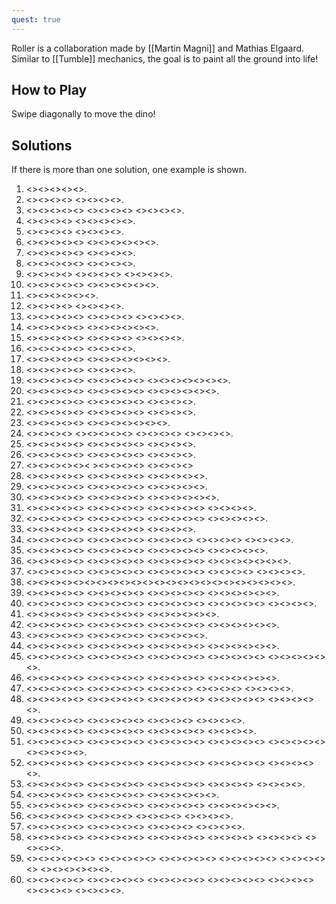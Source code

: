 ```yaml
---
quest: true
---
```


Roller is a collaboration made by [[Martin Magni]] and Mathias Elgaard. Similar to [[Tumble]] mechanics, the goal is to paint all the ground into life!

## How to Play

Swipe diagonally to move the dino!

## Solutions

If there is more than one solution, one example is shown.

1. <<NW>><<NE>><<NE>><<SW>><<SE>>.
2. <<NW>><<SW>><<NE>><<NE>> <<SE>><<SW>><<SE>><<NE>>.
3. <<SE>><<NE>><<NW>><<SW>><<NW>> <<SE>><<SE>><<SE>><<SE>> <<NE>><<NE>><<NW>><<NW>>.
4. <<SW>><<SE>><<NW>><<NE>> <<SE>><<SW>><<NE>><<NE>><<NW>>.
5. <<NW>><<NE>><<NE>><<SE>> <<SW>><<SE>><<SW>><<NW>>.
6. <<NE>><<SE>><<SE>><<NE>><<NW>> <<SW>><<NW>><<SW>><<SW>><<SE>><<NE>>.
7. <<SE>><<NE>><<NW>><<NW>><<SW>> <<SW>><<SE>><<SW>><<NW>>.
8. <<SW>><<SW>><<SE>><<SW>><<NE>> <<NE>><<NW>><<NE>><<SE>>.
9. <<NE>><<NW>><<NW>><<NW>> <<SW>><<SE>><<SW>><<NE>> <<NE>><<SE>><<SW>><<SE>>.
10. <<SE>><<NE>><<NE>><<SW>><<SW>> <<SW>><<NE>><<NW>><<SW>><<NW>><<NE>>.
11. <<SW>><<SE>><<NE>><<SE>><<NE>><<NW>>.
12. <<NW>><<SW>><<NE>><<NW>> <<SW>><<SW>><<NE>><<SE>>.
13. <<NE>><<NW>><<SE>><<SE>><<SE>> <<NW>><<SW>><<SE>><<NE>> <<SW>><<NW>><<NW>><<SW>>.
14. <<SE>><<SE>><<SW>><<NW>><<NW>> <<NE>><<NW>><<SW>><<NW>><<SW>><<SE>>.
15. <<SE>><<SW>><<NE>><<NE>><<NW>> <<SW>><<NW>><<NE>><<SE>> <<SE>><<SE>><<NE>><<NE>>.
16. <<SE>><<SW>><<SW>><<NW>><<SW>> <<NE>><<NE>><<NW>><<NW>>.
17. <<SE>><<SW>><<SE>><<NE>><<SE>> <<SW>><<NW>><<NW>><<NW>><<NE>><<NE>><<SE>>.
18. <<NW>><<NE>><<NE>><<SE>><<SW>> <<SE>><<SE>><<SW>><<NW>>.
19. <<NE>><<NE>><<SW>><<NW>><<NE>> <<SW>><<SW>><<SE>><<SW>><<NW>> <<SE>><<SE>><<NE>><<NE>><<SW>><<SE>><<NE>>.
20. <<NW>><<NW>><<SW>><<SE>><<SW>> <<SE>><<NE>><<SW>><<NW>><<NW>> <<NE>><<NE>><<NE>><<NE>><<SE>><<SE>>.
21. <<NW>><<NE>><<SW>><<SW>><<NE>> <<NW>><<SW>><<SW>><<SE>><<SE>> <<NE>><<NW>><<SW>><<SE>>.
22. <<SE>><<SE>><<SW>><<SW>><<NW>> <<SW>><<NW>><<SE>><<NE>><<NW>> <<SE>><<NE>><<NE>><<NW>>.
23. <<SE>><<NE>><<NW>><<SW>><<NW>> <<NE>><<SW>><<SW>><<SE>><<SW>><<SE>><<NE>>.
24. <<SE>><<NE>><<NW>><<SW>> <<SE>><<SE>><<NW>><<SW>><<NW>> <<NE>><<SE>><<NE>><<NE>> <<NW>><<SW>><<NW>><<SW>>.
25. <<SW>><<NW>><<SE>><<SE>><<NE>> <<NW>><<SW>><<NW>><<NE>><<NW>> <<SE>><<SW>><<SW>><<NW>>.
26. <<SE>><<NW>><<SW>><<SW>><<SE>> <<NW>><<NE>><<SE>><<SW>><<NW>> <<SE>><<NE>><<NE>><<NW>>.
27. <<NE>><<NW>><<NW>><<SW>><<NE>>< <SE>><<SW>><<SE>><<NE>><<SW>> <<SE>><<NE>><<NE>><<NW>>
28. <<SE>><<SW>><<SE>><<NE>><<NE>> <<NW>><<NW>><<SW>><<SE>><<SW>> <<NW>><<NE>><<NE>><<NE>><<NE>>.
29. <<NE>><<SE>><<NE>><<NW>><<NW>> <<SW>><<SW>><<SE>><<SW>><<NW>> <<NE>><<SE>><<SE>><<SE>><<SE>>.
30. <<NW>><<NE>><<SE>><<SW>><<SW>> <<SW>><<NW>><<NW>><<NE>><<NE>> <<SE>><<NE>><<SE>><<SW>><<NE>><<SE>>.
31. <<NE>><<NW>><<NE>><<SW>><<SE>> <<NE>><<SW>><<SW>><<NW>><<SW>> <<SE>><<NE>><<NE>><<NW>><<SE>> <<SW>><<NW>><<NE>><<SE>>.
32. <<SE>><<SW>><<SE>><<NE>><<SW>> <<NW>><<NE>><<SE>><<SW>><<NW>> <<NW>><<SE>><<NE>><<NW>><<SW>> <<NE>><<NW>><<SW>><<SW>><<SE>>.
33. <<NE>><<SW>><<SE>><<NE>><<NW>> <<SW>><<SE>><<SW>><<NW>><<NE>> <<SE>><<NE>><<SE>><<NE>>.
34. <<NE>><<NW>><<SW>><<NW>><<NW>> <<NE>><<SW>><<SE>><<SE>><<SW>> <<NW>><<NE>><<NW>><<NE>> <<SW>><<SE>><<SE>><<SW>> <<NE>><<NE>><<NE>><<NW>>.
35. <<SE>><<SW>><<NE>><<NE>><<NW>> <<SW>><<SW>><<SW>><<NE>><<NE>> <<SE>><<NE>><<NW>><<NW>><<SE>> <<SW>><<SW>><<NW>><<SW>><<SW>>.
36. <<SW>><<NE>><<SE>><<NE>><<NW>> <<SW>><<SE>><<SE>><<SW>><<SW>> <<NW>><<SE>><<NE>><<NE>><<NE>> <<NW>><<SW>><<SW>><<SE>><<SW>><<SW>><<NW>>.
37. <<NE>><<NE>><<SE>><<SW>><<NW>> <<NE>><<SE>><<SW>><<NW>><<NE>> <<NE>><<SE>><<SW>><<SE>><<SW>> <<NE>><<SE>><<NW>><<NW>> <<NW>><<SW>><<SW>><<NW>>.
38. <<NE>><<SE>><<SW>><<NW>><<NE>><<NW>><<NW>><<NE>><<SW>><<SE>><<SE>><<SW>><<SE>><<NE>><<NW>><<NW>><<SW>><<SE>><<NE>><<NW>><<NW>><<NW>><<NE>>.
39. <<SE>><<NE>><<NW>><<SW>><<NW>> <<SW>><<SE>><<NW>><<NE>><<SE>> <<NE>><<SE>><<SW>><<NW>><<NW>> <<SW>><<SE>><<NE>><<SE>><<SE>><<SW>>.
40. <<SW>><<SW>><<NW>><<SE>><<NE>> <<NE>><<NE>><<NW>><<NW>><<SW>> <<NW>><<SW>><<SE>><<NE>><<NE>> <<SE>><<SW>><<NW>><<SW>><<SW>> <<NE>><<NW>><<NW>><<SW>>.
41. <<SE>><<SW>><<NW>><<NE>><<SE>> <<NE>><<SW>><<SW>><<NW>><<SW>> <<SE>><<NE>><<NE>><<NW>><<NW>><<SW>>.
42. <<SE>><<NE>><<NE>><<SW>><<NW>> <<SW>><<SW>><<NW>><<NW>><<SE>> <<SE>><<NE>><<NE>><<NW>><<NE>> <<NW>><<SW>><<SE>><<SE>><<NW>><<SW>>.
43. <<NE>><<NW>><<SW>><<NW>><<SW>> <<NW>><<NE>><<SE>><<NE>><<SE>> <<SE>><<SW>><<NW>><<NE>><<SE>>.
44. <<SW>><<NW>><<NW>><<NE>><<NE>> <<NW>><<NE>><<SW>><<SE>><<SW>> <<SE>><<SW>><<NW>><<NE>><<NE>> <<NE>><<SW>><<SW>><<NW>><<NE>><<SE>>.
45. <<NW>><<NE>><<SE>><<SW>><<SW>> <<SE>><<NW>><<NE>><<NE>><<NW>> <<SW>><<SE>><<NE>><<NW>><<NW>> <<SE>><<SW>><<SE>><<NE>><<SW>> <<SE>><<SE>><<NE>><<SW>><<SW>><<NW>>.
46. <<NW>><<NE>><<SE>><<SW>><<SE>> <<SE>><<NE>><<SW>><<NW>><<NW>> <<NE>><<NW>><<SW>><<SE>><<SE>> <<SW>><<NW>><<NE>><<NW>><<NW>><<SW>>.
47. <<SE>><<SE>><<SE>><<NW>><<SW>> <<NW>><<NE>><<SE>><<SW>><<SW>> <<SE>><<NW>><<NW>><<SW>> <<NE>><<NE>><<SE>><<SW>> <<NW>><<NW>><<NE>><<NE>>.
48. <<SE>><<NE>><<SE>><<NW>><<NW>> <<NE>><<NW>><<NW>><<SW>><<NE>> <<SE>><<SE>><<SW>><<SE>><<SW>> <<NW>><<NE>><<NE>><<NW>><<SW>> <<SE>><<SW>><<SE>><<SE>><<NE>>.
49. <<NE>><<NW>><<SE>><<SW>><<NW>> <<SW>><<SW>><<SE>><<NE>><<NE>> <<SE>><<NW>><<SW>><<NW>> <<SW>><<SE>><<NE>><<SE>>.
50. <<SW>><<SE>><<NE>><<SE>><<NE>> <<SW>><<NW>><<NW>><<SW>><<SW>> <<SE>><<SE>><<NW>><<SW>><<NW>> <<NE>><<NE>><<NW>><<NE>>.
51. <<NW>><<NE>><<NW>><<SW>><<SE>> <<SW>><<SW>><<NW>><<NW>><<NE>> <<SW>><<SE>><<SE>><<NE>><<NE>> <<NE>><<SE>><<SW>><<NW>><<SW>> <<SW>><<NW>><<SW>><<SE>><<NE>> <<SE>><<SE>><<NW>><<NE>><<NW>>.
52. <<SW>><<SE>><<SW>><<SE>><<NE>> <<NW>><<SW>><<SE>><<NE>><<NW>> <<NE>><<NW>><<SE>><<SW>><<SE>> <<SW>><<NW>><<NE>><<NE>><<NW>> <<SW>><<SE>><<SW>><<SW>><<NW>>.
53. <<SW>><<NW>><<SW>><<SE>><<SW>> <<SE>><<NE>><<SW>><<NW>><<NE>> <<NW>><<NE>><<SE>><<SW>><<SE>> <<SW>><<NW>><<NE>><<NW>> <<NE>><<SE>><<NE>><<SE>>.
54. <<NE>><<NW>><<SW>><<SE>><<NW>> <<NE>><<SE>><<SE>><<NW>><<NE>> <<NE>><<NW>><<SE>><<SE>><<SE>><<SW>>.
55. <<SW>><<SE>><<NE>><<SW>><<NW>> <<NW>><<NE>><<NW>><<NE>><<NW>> <<SE>><<SE>><<SW>><<NW>><<SE>> <<SW>><<SW>><<SW>><<NE>><<NW>><<SW>>.
56. <<NE>><<SW>><<SE>><<NE>><<SE>> <<SW>><<NW>><<SE>><<NE>> <<NW>><<SW>><<SE>><<NE>> <<SE>><<NE>><<NW>><<NW>>.
57. <<SW>><<SW>><<NW>><<NE>><<NW>> <<SE>><<SE>><<NE>><<NW>><<NW>> <<SE>><<NE>><<NW>><<NE>> <<NE>><<SE>><<SE>><<SW>>.
58. <<NE>><<SW>><<NW>><<NW>><<NE>> <<NW>><<NE>><<SE>><<SE>><<SE>> <<NW>><<NW>><<NW>><<SW>><<SE>> <<NE>><<NW>><<SW>><<SE>> <<NE>><<NW>><<SW>><<SW>> <<SW>><<NE>><<SE>><<SW>>.
59. <<SE>><<NE>><<SE>><<NW>><<SW>><<NW>> <<NW>><<SE>><<SW>><<NW>><<NE>> <<SE>><<SE>><<SW>><<SE>><<SW>> <<NE>><<NW>><<NE>><<NW>><<NW>> <<SW>><<SW>><<SE>><<SW>><<NE>> <<NE>><<NW>><<NE>><<SE>><<SW>><<NW>>.
60. <<NW>><<NE>><<SE>><<SW>><<SW>> <<NW>><<NE>><<SE>><<NE>><<SE>> <<NE>><<SW>><<NW>><<NW>><<SW>> <<NW>><<NE>><<SE>><<NE>><<NE>> <<NW>><<NW>><<NW>><<SE>> <<SW>><<NW>><<NE>><<SE>> <<SW>><<NE>><<SE>><<SE>>.